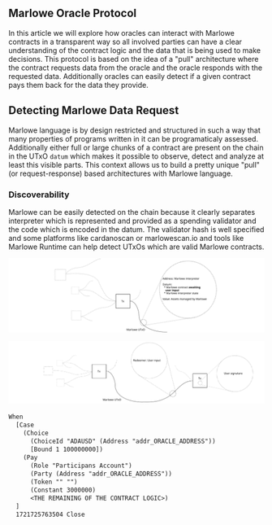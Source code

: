 ## Marlowe Oracle Protocol

In this article we will explore how oracles can interact with Marlowe contracts in a transparent way so all involved parties can have a clear understanding of the contract logic and the data that is being used to make decisions. This protocol is based on the idea of a "pull" architecture where the contract requests data from the oracle and the oracle responds with the requested data. Additionally oracles can easily detect if a given contract pays them back for the data they provide.

## Detecting Marlowe Data Request

Marlowe language is by design restricted and structured in such a way that many properties of programs written in it can be programaticaly assessed. Additionally either full or large chunks of a contract are present on the chain in the UTxO `datum` which makes it possible to observe, detect and analyze at least this visible parts.
This context allows us to build a pretty unique "pull" (or request-response) based architectures with Marlowe language.

### Discoverability

Marlowe can be easily detected on the chain because it clearly separates interpreter which is represented and provided as a spending validator and the code which is encoded in the datum. The validator hash is well specified and some platforms like cardanoscan or marlowescan.io and tools like Marlowe Runtime can help detect UTxOs which are valid Marlowe contracts.

![Marlowe-UTxO](./01/Marlowe-UTxO.svg)


![Marlowe-Tx](./01/Marlowe-Tx.svg)

```
When
  [Case
    (Choice
      (ChoiceId "ADAUSD" (Address "addr_ORACLE_ADDRESS"))
      [Bound 1 100000000])
    (Pay
      (Role "Participans Account")
      (Party (Address "addr_ORACLE_ADDRESS"))
      (Token "" "")
      (Constant 3000000)
      <THE REMAINING OF THE CONTRACT LOGIC>)
  ]
  1721725763504 Close
```
